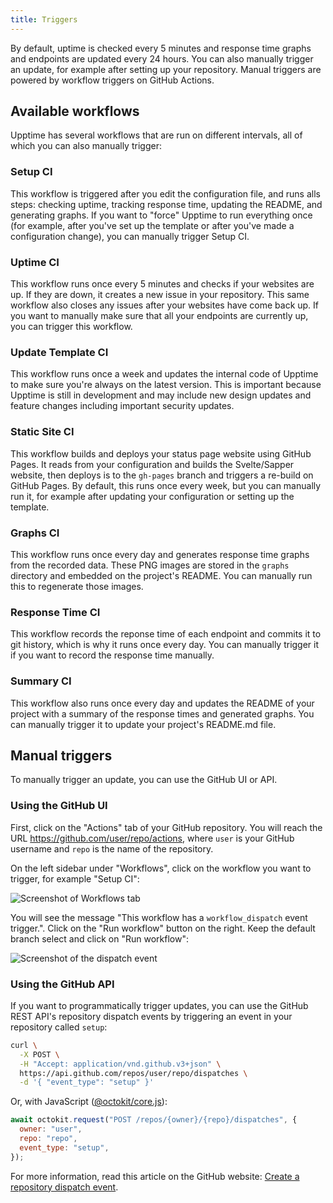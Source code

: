 ```yaml
---
title: Triggers
---
```


By default, uptime is checked every 5 minutes and response time graphs and endpoints are updated every 24 hours. You can also manually trigger an update, for example after setting up your repository. Manual triggers are powered by workflow triggers on GitHub Actions.

## Available workflows

Upptime has several workflows that are run on different intervals, all of which you can also manually trigger:

### Setup CI

This workflow is triggered after you edit the configuration file, and runs alls steps: checking uptime, tracking response time, updating the README, and generating graphs. If you want to "force" Upptime to run everything once (for example, after you've set up the template or after you've made a configuration change), you can manually trigger Setup CI.

### Uptime CI

This workflow runs once every 5 minutes and checks if your websites are up. If they are down, it creates a new issue in your repository. This same workflow also closes any issues after your websites have come back up. If you want to manually make sure that all your endpoints are currently up, you can trigger this workflow.

### Update Template CI

This workflow runs once a week and updates the internal code of Upptime to make sure you're always on the latest version. This is important because Upptime is still in development and may include new design updates and feature changes including important security updates.

### Static Site CI

This workflow builds and deploys your status page website using GitHub Pages. It reads from your configuration and builds the Svelte/Sapper website, then deploys is to the `gh-pages` branch and triggers a re-build on GitHub Pages. By default, this runs once every week, but you can manually run it, for example after updating your configuration or setting up the template.

### Graphs CI

This workflow runs once every day and generates response time graphs from the recorded data. These PNG images are stored in the `graphs` directory and embedded on the project's README. You can manually run this to regenerate those images.

### Response Time CI

This workflow records the reponse time of each endpoint and commits it to git history, which is why it runs once every day. You can manually trigger it if you want to record the response time manually.

### Summary CI

This workflow also runs once every day and updates the README of your project with a summary of the response times and generated graphs. You can manually trigger it to update your project's README.md file.

## Manual triggers

To manually trigger an update, you can use the GitHub UI or API.

### Using the GitHub UI

First, click on the "Actions" tab of your GitHub repository. You will reach the URL https://github.com/user/repo/actions, where `user` is your GitHub username and `repo` is the name of the repository.

On the left sidebar under "Workflows", click on the workflow you want to trigger, for example "Setup CI":

![Screenshot of Workflows tab](https://user-images.githubusercontent.com/2841780/97270440-2c553300-1855-11eb-9388-4a4d007aad0a.png)

You will see the message "This workflow has a `workflow_dispatch` event trigger.". Click on the "Run workflow" button on the right. Keep the default branch select and click on "Run workflow":

![Screenshot of the dispatch event](https://user-images.githubusercontent.com/2841780/97270513-4e4eb580-1855-11eb-92ef-ad09780af797.png)

### Using the GitHub API

If you want to programmatically trigger updates, you can use the GitHub REST API's repository dispatch events by triggering an event in your repository called `setup`:

```bash
curl \
  -X POST \
  -H "Accept: application/vnd.github.v3+json" \
  https://api.github.com/repos/user/repo/dispatches \
  -d '{ "event_type": "setup" }'
```

Or, with JavaScript ([@octokit/core.js](https://github.com/octokit/core.js)):

```js
await octokit.request("POST /repos/{owner}/{repo}/dispatches", {
  owner: "user",
  repo: "repo",
  event_type: "setup",
});
```

For more information, read this article on the GitHub website: [Create a repository dispatch event](https://docs.github.com/en/free-pro-team@latest/rest/reference/repos#create-a-repository-dispatch-event).

